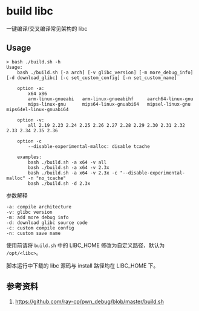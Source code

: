 # build libc

一键编译/交叉编译常见架构的 libc

## Usage

```
> bash ./build.sh -h
Usage:
    bash ./build.sh [-a arch] [-v glibc_version] [-m more_debug_info] [-d download_glibc] [-c set_custom_config] [-n set_custom_name]

    option -a:
        x64 x86
        arm-linux-gnueabi   arm-linux-gnueabihf     aarch64-linux-gnu
        mips-linux-gnu      mips64-linux-gnuabi64   mipsel-linux-gnu    mips64el-linux-gnuabi64

    option -v:
        all 2.19 2.23 2.24 2.25 2.26 2.27 2.28 2.29 2.30 2.31 2.32 2.33 2.34 2.35 2.36

    option -c
        --disable-experimental-malloc: disable tcache

    examples:
        bash ./build.sh -a x64 -v all
        bash ./build.sh -a x64 -v 2.3x
        bash ./build.sh -a x64 -v 2.3x -c "--disable-experimental-malloc" -n "no_tcache"
        bash ./build.sh -d 2.3x
```

参数解释

```
-a: compile architecture
-v: glibc version
-m: add more debug info
-d: download glibc source code
-c: custom compile config
-n: custom save name
```

使用前请将 `build.sh` 中的 LIBC_HOME 修改为自定义路径，默认为 `/opt/<libc>`。

脚本运行中下载的 libc 源码与 install 路径均在 LIBC_HOME 下。

## 参考资料

1. https://github.com/ray-cp/pwn_debug/blob/master/build.sh
